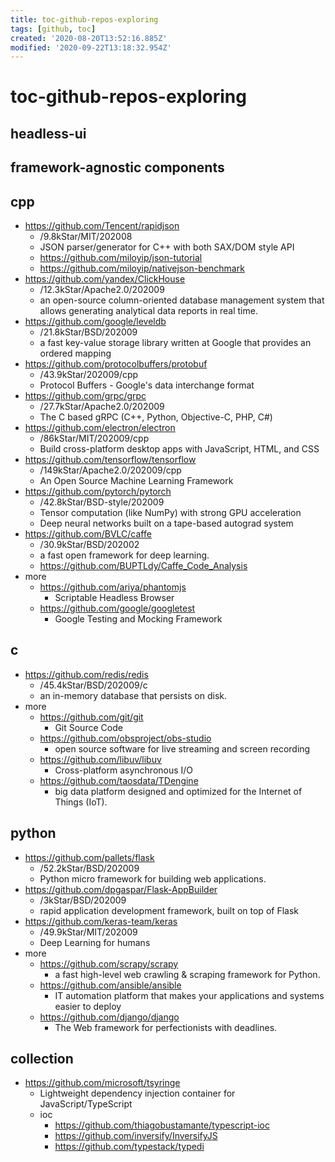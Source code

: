 ```yaml
---
title: toc-github-repos-exploring
tags: [github, toc]
created: '2020-08-20T13:52:16.885Z'
modified: '2020-09-22T13:18:32.954Z'
---
```


# toc-github-repos-exploring

## headless-ui

## framework-agnostic components

## cpp

- https://github.com/Tencent/rapidjson
  - /9.8kStar/MIT/202008
  - JSON parser/generator for C++ with both SAX/DOM style API
  - https://github.com/miloyip/json-tutorial
  - https://github.com/miloyip/nativejson-benchmark
- https://github.com/yandex/ClickHouse
  - /12.3kStar/Apache2.0/202009
  - an open-source column-oriented database management system that allows generating analytical data reports in real time.
- https://github.com/google/leveldb
  - /21.8kStar/BSD/202009
  - a fast key-value storage library written at Google that provides an ordered mapping
- https://github.com/protocolbuffers/protobuf
  - /43.9kStar/202009/cpp
  - Protocol Buffers - Google's data interchange format
- https://github.com/grpc/grpc
  - /27.7kStar/Apache2.0/202009
  - The C based gRPC (C++, Python, Objective-C, PHP, C#)
- https://github.com/electron/electron
  - /86kStar/MIT/202009/cpp
  - Build cross-platform desktop apps with JavaScript, HTML, and CSS
- https://github.com/tensorflow/tensorflow
  - /149kStar/Apache2.0/202009/cpp
  - An Open Source Machine Learning Framework
- https://github.com/pytorch/pytorch
  - /42.8kStar/BSD-style/202009
  - Tensor computation (like NumPy) with strong GPU acceleration
  - Deep neural networks built on a tape-based autograd system
- https://github.com/BVLC/caffe
  - /30.9kStar/BSD/202002
  - a fast open framework for deep learning.
  - https://github.com/BUPTLdy/Caffe_Code_Analysis
- more
  - https://github.com/ariya/phantomjs
    - Scriptable Headless Browser
  - https://github.com/google/googletest
    - Google Testing and Mocking Framework

## c

- https://github.com/redis/redis
  - /45.4kStar/BSD/202009/c
  - an in-memory database that persists on disk.
- more
  - https://github.com/git/git
    - Git Source Code
  - https://github.com/obsproject/obs-studio
    - open source software for live streaming and screen recording
  - https://github.com/libuv/libuv
    - Cross-platform asynchronous I/O
  - https://github.com/taosdata/TDengine
    - big data platform designed and optimized for the Internet of Things (IoT).

## python

- https://github.com/pallets/flask
  - /52.2kStar/BSD/202009
  - Python micro framework for building web applications.
- https://github.com/dpgaspar/Flask-AppBuilder
  - /3kStar/BSD/202009
  - rapid application development framework, built on top of Flask
- https://github.com/keras-team/keras
  - /49.9kStar/MIT/202009
  - Deep Learning for humans
- more
  - https://github.com/scrapy/scrapy
    - a fast high-level web crawling & scraping framework for Python.
  - https://github.com/ansible/ansible
    - IT automation platform that makes your applications and systems easier to deploy
  - https://github.com/django/django
    - The Web framework for perfectionists with deadlines.

## collection

- https://github.com/microsoft/tsyringe
  - Lightweight dependency injection container for JavaScript/TypeScript
  - ioc
    - https://github.com/thiagobustamante/typescript-ioc
    - https://github.com/inversify/InversifyJS
    - https://github.com/typestack/typedi
